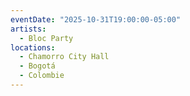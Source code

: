 ```yaml
---
eventDate: "2025-10-31T19:00:00-05:00"
artists:
  - Bloc Party
locations:
  - Chamorro City Hall
  - Bogotá
  - Colombie
---
```

